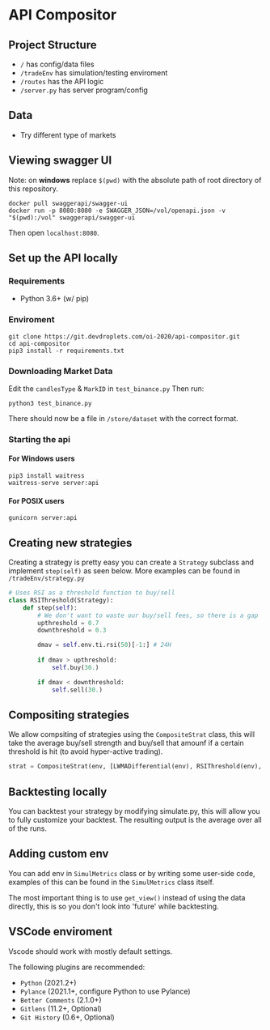 # API Compositor

## Project Structure
* `/` has config/data files
* `/tradeEnv` has simulation/testing enviroment 
* `/routes` has the API logic
* `/server.py` has server program/config

## Data
* Try different type of markets

## Viewing swagger UI
Note: on **windows** replace `$(pwd)` with the absolute path of root directory of this repository.

```
docker pull swaggerapi/swagger-ui
docker run -p 8080:8080 -e SWAGGER_JSON=/vol/openapi.json -v "$(pwd):/vol" swaggerapi/swagger-ui
```
Then open `localhost:8080`.

## Set up the API locally
### Requirements
* Python 3.6+ (w/ pip)

### Enviroment
```
git clone https://git.devdroplets.com/oi-2020/api-compositor.git
cd api-compositor
pip3 install -r requirements.txt 
```

### Downloading Market Data
Edit the `candlesType` & `MarkID` in `test_binance.py`
Then run:
```
python3 test_binance.py
```
There should now be a file in `/store/dataset` with the correct format.

### Starting the api
#### For Windows users
```
pip3 install waitress
waitress-serve server:api
```

#### For POSIX users
```
gunicorn server:api
```


## Creating new strategies
Creating a strategy is pretty easy you can create a `Strategy` subclass and implement `step(self)` as seen below.
More examples can be found in `/tradeEnv/strategy.py`

```py
# Uses RSI as a threshold function to buy/sell
class RSIThreshold(Strategy):
    def step(self):
        # We don't want to waste our buy/sell fees, so there is a gap
        upthreshold = 0.7
        downthreshold = 0.3

        dmav = self.env.ti.rsi(50)[-1:] # 24H
        
        if dmav > upthreshold:
            self.buy(30.)

        if dmav < downthreshold:
            self.sell(30.)
```

## Compositing strategies
We allow compsiting of strategies using the `CompositeStrat` class, this will take the average buy/sell strength and buy/sell that amounf if a certain threshold is hit (to avoid hyper-active trading).

```py
strat = CompositeStrat(env, [LWMADifferential(env), RSIThreshold(env), MovingDifferential(env)], threshold=10)
```

## Backtesting locally
You can backtest your strategy by modifying simulate.py, this will allow you to fully customize your backtest.
The resulting output is the average over all of the runs.

## Adding custom env
You can add env in `SimulMetrics` class or by writing some user-side code, examples of this can be found in the `SimulMetrics` class itself.

The most important thing is to use `get_view()` instead of using the data directly, this is so you don't look into 'future' while backtesting. 

## VSCode enviroment
Vscode should work with mostly default settings. 

The following plugins are recommended:
* `Python`  (2021.2+)
* `Pylance` (2021.1+, configure Python to use Pylance)
* `Better Comments` (2.1.0+)
* `Gitlens` (11.2+, Optional)
* `Git History` (0.6+, Optional)
